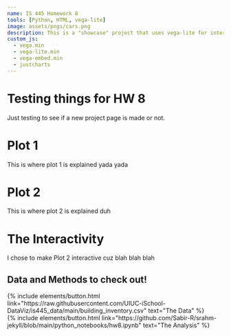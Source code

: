 ```yaml
---
name: IS 445 Homework 8
tools: [Python, HTML, vega-lite]
image: assets/pngs/cars.png
description: This is a "showcase" project that uses vega-lite for interactive viz!
custom_js:
  - vega.min
  - vega-lite.min
  - vega-embed.min
  - justcharts
---
```



# Testing things for HW 8

Just testing to see if a new project page is made or not.

# Plot 1

<vegachart schema-url="{{ site.baseurl }}/assets/json/testchart1.json" style="width: 100%"></vegachart>

This is where plot 1 is explained yada yada

# Plot 2

<vegachart schema-url="{{ site.baseurl }}/assets/json/cars.json" style="width: 100%"></vegachart>

This is where plot 2 is explained duh

# The Interactivity

I chose to make Plot 2 interactive cuz blah blah blah

## Data and Methods to check out!

<!-- these are written in a combo of html and liquid --> 

<div class="left">
{% include elements/button.html link="https://raw.githubusercontent.com/UIUC-iSchool-DataViz/is445_data/main/building_inventory.csv" text="The Data" %}
</div>

<div class="right">
{% include elements/button.html link="https://github.com/Sabir-R/srahm-jekyll/blob/main/python_notebooks/hw8.ipynb" text="The Analysis" %}
</div>

